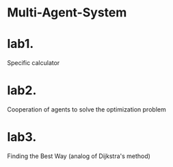 # Multi-Agent-System
# lab1.
Specific calculator
# lab2.
Cooperation of agents to solve the optimization problem
# lab3.
Finding the Best Way (analog of Dijkstra's method)

